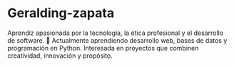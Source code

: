 # Geralding-zapata
Aprendiz apasionada por la tecnología, la ética profesional y el desarrollo de software.   🌱 Actualmente aprendiendo desarrollo web, bases de datos y programación en Python.   Interesada en proyectos que combinen creatividad, innovación y propósito.
